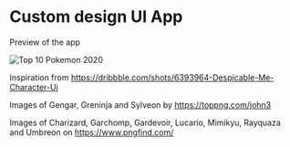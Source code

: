 # Custom design UI App

Preview of the app

![Top 10 Pokemon 2020](https://user-images.githubusercontent.com/19952341/108802159-9cef3080-7565-11eb-8874-e254f277b8a9.gif)






Inspiration from https://dribbble.com/shots/6393964-Despicable-Me-Character-Ui

Images of Gengar, Greninja and Sylveon by https://toppng.com/john3

Images of Charizard, Garchomp, Gardevoir, Lucario, Mimikyu, Rayquaza and Umbreon on https://www.pngfind.com/

